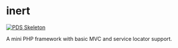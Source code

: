# inert

[![PDS Skeleton](https://img.shields.io/badge/pds-skeleton-blue.svg?style=flat-square)](https://github.com/php-pds/skeleton)

A mini PHP framework with basic MVC and service locator support.
